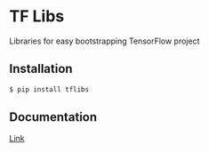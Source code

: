 # TF Libs

Libraries for easy bootstrapping TensorFlow project

## Installation

```bash
$ pip install tflibs
```

## Documentation
[Link](https://shygiants.github.io/tflibs/)
